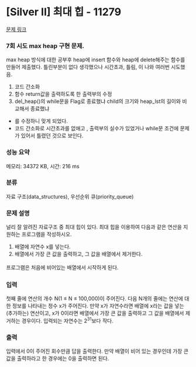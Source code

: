 # [Silver II] 최대 힙 - 11279 

[문제 링크](https://www.acmicpc.net/problem/11279) 

### 7회 시도 max heap 구현 문제.
max heap 방식에 대한 공부후 heap에 insert 함수와 heap에 delete해주는 함수를 만들어 제출했다.
틀린부분이 없다 생각했으나 시간초과, 틀림, 이 나와 여러번 시도했음.
1. 코드 간소화 
2. 함수 return값을 출력하도록 한 출력부의 수정
3. del_heap()의 while문을 Flag로 종료했냐 child의 크기와 heap_lst의 길이와 비교해서 종료했냐
- 를 수정하니 맞게 되었다.
- 코드 간소화로 시간초과를 없애고 , 출력부의 실수가 있었거나 while문 조건에 문제가 있어서 틀렸던 것으로 보인다.

### 성능 요약

메모리: 34372 KB, 시간: 216 ms

### 분류

자료 구조(data_structures), 우선순위 큐(priority_queue)

### 문제 설명

<p>널리 잘 알려진 자료구조 중 최대 힙이 있다. 최대 힙을 이용하여 다음과 같은 연산을 지원하는 프로그램을 작성하시오.</p>

<ol>
	<li>배열에 자연수 x를 넣는다.</li>
	<li>배열에서 가장 큰 값을 출력하고, <span style="line-height:1.6em">그 값을 배열에서 제거한다. </span></li>
</ol>

<p><span style="line-height:1.6em">프로그램은 처음에 비어있는 배열에서 시작하게 된다.</span></p>

### 입력 

 <p>첫째 줄에 연산의 개수 N(1 ≤ N ≤ 100,000)이 주어진다. 다음 N개의 줄에는 연산에 대한 정보를 나타내는 정수 x가 주어진다. 만약 x가 자연수라면 배열에 x라는 값을 넣는(추가하는) 연산이고, x가 0이라면 배열에서 가장 큰 값을 출력하고 그 값을 배열에서 제거하는 경우이다. 입력되는 자연수는 2<sup>31</sup>보다 작다.</p>

### 출력 

 <p>입력에서 0이 주어진 회수만큼 답을 출력한다. 만약 배열이 비어 있는 경우인데 가장 큰 값을 출력하라고 한 경우에는 0을 출력하면 된다.</p>

